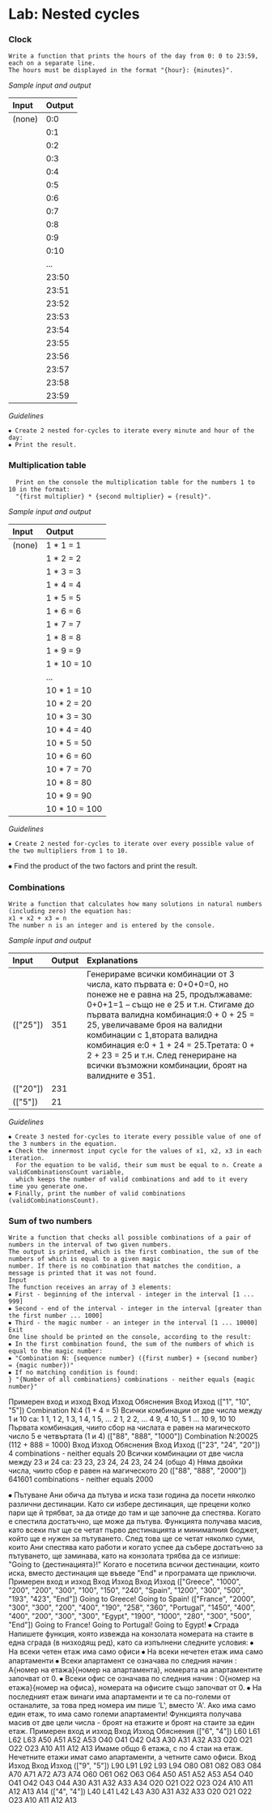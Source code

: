 # Lab: Nested cycles

### Clock

	Write a function that prints the hours of the day from 0: 0 to 23:59, each on a separate line.
	The hours must be displayed in the format "{hour}: {minutes}".

*Sample input and output*

| Input  |	Output |
| :---   | :---   |
| (none) | 0:0    |
|        | 0:1    |
|        | 0:2    |
|        | 0:3    |
|        | 0:4    |
|        | 0:5    |
|        | 0:6    |
|        | 0:7    |
|        | 0:8    |
|        | 0:9    |
|        | 0:10   |
|        | ...    |
|        | 23:50  |
|        | 23:51  |
|        | 23:52  |
|        | 23:53  |
|        | 23:54  |
|        | 23:55  |
|        | 23:56  |
|        | 23:57  |
|        | 23:58  |
|        | 23:59  |

*Guidelines*

	⦁ Create 2 nested for-cycles to iterate every minute and hour of the day:
	⦁ Print the result.
	
### Multiplication table

	  Print on the console the multiplication table for the numbers 1 to 10 in the format:
	  "{first multiplier} * {second multiplier} = {result}". 
	

*Sample input and output*

| Input  | Output |
| :---   | :---   |
| (none) | 1 * 1 = 1 |
|        | 1 * 2 = 2 |
|        | 1 * 3 = 3 |
|        | 1 * 4 = 4 |
|        | 1 * 5 = 5 |
|        | 1 * 6 = 6 |
|        | 1 * 7 = 7 |
|        | 1 * 8 = 8 |
|        | 1 * 9 = 9 |
|        | 1 * 10 = 10 |
|        | ... |
|        | 10 * 1 = 10 |
|        | 10 * 2 = 20 |
|        | 10 * 3 = 30 |
|        | 10 * 4 = 40 |
|        | 10 * 5 = 50 |
|        | 10 * 6 = 60 |
|        | 10 * 7 = 70 |
|        | 10 * 8 = 80 |
|        | 10 * 9 = 90 |
|        | 10 * 10 = 100 |

*Guidelines*

	⦁ Create 2 nested for-cycles to iterate over every possible value of the two multipliers from 1 to 10.
⦁ Find the product of the two factors and print the result.
	
### Combinations

	Write a function that calculates how many solutions in natural numbers (including zero) the equation has:
	x1 + x2 + x3 = n
	The number n is an integer and is entered by the console.
	
*Sample input and output*

Input | Output | Explanations |
| :---| :----  | :----        |
| (["25"]) | 351 | Генерираме всички комбинации от 3 числа, като първата е: 0+0+0=0, но понеже не е равна на 25, продължаваме: 0+0+1=1 – също не е 25 и т.н. Стигаме до първата валидна комбинация:0 + 0 + 25 = 25, увеличаваме броя на валидни комбинации с 1,втората валидна комбинация е:0 + 1 + 24 = 25.Третата: 0 + 2 + 23 = 25  и т.н. След генериране на всички възможни комбинации, броят на валидните е 351. |
| (["20"]) | 231 | |
| (["5"])  | 21  | |

*Guidelines*

	⦁ Create 3 nested for-cycles to iterate every possible value of one of the 3 numbers in the equation.
	⦁ Check the innermost input cycle for the values of x1, x2, x3 in each iteration.
	  For the equation to be valid, their sum must be equal to n. Create a validCombinationsCount variable,
	  which keeps the number of valid combinations and add to it every time you generate one.
	⦁ Finally, print the number of valid combinations (validCombinationsCount).
	
### Sum of two numbers

	Write a function that checks all possible combinations of a pair of numbers in the interval of two given numbers.
	The output is printed, which is the first combination, the sum of the numbers of which is equal to a given magic 
	number. If there is no combination that matches the condition, a message is printed that it was not found.
	Input
	The function receives an array of 3 elements:
	⦁ First - beginning of the interval - integer in the interval [1 ... 999]
	⦁ Second - end of the interval - integer in the interval [greater than the first number ... 1000]
	⦁ Third - the magic number - an integer in the interval [1 ... 10000]
	Exit
	One line should be printed on the console, according to the result:
	⦁ In the first combination found, the sum of the numbers of which is equal to the magic number:
	⦁ "Combination N: {sequence number} ({first number} + {second number} = {magic number})"
	⦁ If no matching condition is found:
	} "{Number of all combinations} combinations - neither equals {magic number}"

Примерен вход и изход
Вход	Изход	Обяснения	Вход	Изход
(["1",
"10",
"5"])	Combination N:4 (1 + 4 = 5)	Всички комбинации  от две числа между 1 и 10 са:
1 1, 1 2, 1 3, 1 4, 1 5, ... 2 1, 2 2, ... 4 9, 4 10, 5 1 ... 10 9, 10 10
Първата комбинация, чиито сбор на числата е равен на магическото число 5 е четвъртата (1 и 4)
	(["88",
"888",
"1000"])	Combination N:20025 (112 + 888 = 1000)
Вход	Изход	Обяснения	Вход	Изход
(["23",
"24",
"20"])	4 combinations - neither equals 20	Всички комбинации  от две числа между 23 и 24 са: 23 23, 23 24, 24 23, 24 24 (общо 4)
Няма двойки числа, чиито сбор е равен на магическото 20	(["88", 
"888", 
"2000"])	641601 combinations - neither equals 2000

⦁	Пътуване
Ани обича да пътува и иска тази година да посети няколко различни дестинации. Като си избере дестинация, ще прецени колко пари ще й трябват, за да отиде до там и ще започне да спестява. Когато е спестила достатъчно, ще може да пътува.
Функцията получава масив, като всеки път ще се четат първо дестинацията и минималния бюджет, който ще е нужен за пътуването. 
След това ще се четат няколко суми, които Ани спестява като работи и когато успее да събере достатъчно за пътуването, ще заминава, като на конзолата трябва да се изпише:
 "Going to {дестинацията}!" 
Когато е посетила всички дестинации, които иска, вместо дестинация ще въведе "End" и програмата ще приключи.
Примерен вход и изход
Вход	Изход	Вход	Изход
(["Greece",
"1000",
"200",
"200",
"300",
"100",
"150",
"240",
"Spain",
"1200",
"300",
"500",
"193",
"423",
"End"])
	Going to Greece!
Going to Spain!	(["France",
"2000",
"300",
"300",
"200",
"400",
"190",
"258",
"360",
"Portugal",
"1450",
"400",
"400",
"200",
"300",
"300",
"Egypt",
"1900",
"1000",
"280",
"300",
"500",
"End"])
	Going to France!
Going to Portugal!
Going to Egypt!
⦁	Сграда
Напишете функция, която извежда на конзолата номерата на стаите в една сграда (в низходящ ред), като са изпълнени следните условия:
⦁	На всеки четен етаж има само офиси
⦁	На всеки нечетен етаж има само апартаменти
⦁	Всеки апартамент се означава по следния начин : А{номер на етажа}{номер на апартамента}, номерата на апартаментите започват от 0.
⦁	Всеки офис се означава по следния начин : О{номер на етажа}{номер на офиса}, номерата на офисите също започват от 0.
⦁	На последният етаж винаги има апартаменти и те са по-големи от останалите, за това пред номера им пише 'L', вместо 'А'. Ако има само един етаж, то има само големи апартаменти!
Функцията получава масив от две цели числа - броят на етажите и броят на стаите за един етаж. 
Примерен вход и изход
Вход	Изход	Обяснения
(["6", "4"])
	L60 L61 L62 L63
A50 A51 A52 A53
O40 O41 O42 O43
A30 A31 A32 A33
O20 O21 O22 O23
A10 A11 A12 A13	Имаме общо 6 етажа, с по 4 стаи на етаж. Нечетните етажи имат само апартаменти, а четните само офиси.
Вход	Изход	Вход	Изход
(["9", "5"])
	L90 L91 L92 L93 L94
O80 O81 O82 O83 O84
A70 A71 A72 A73 A74
O60 O61 O62 O63 O64
A50 A51 A52 A53 A54
O40 O41 O42 O43 O44
A30 A31 A32 A33 A34
O20 O21 O22 O23 O24
A10 A11 A12 A13 A14	(["4", "4"])	L40 L41 L42 L43
A30 A31 A32 A33
O20 O21 O22 O23
A10 A11 A12 A13

